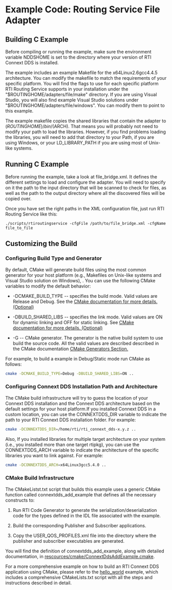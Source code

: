 # Example Code: Routing Service File Adapter

## Building C Example

Before compiling or running the example, make sure the environment variable
NDDSHOME is set to the directory where your version of RTI Connext DDS is
installed.

The example includes an example Makefile for the x64Linux2.6gcc4.4.5
architecture. You can modify the makefile to match the requirements of your
specific platform. You will find the flags to use for each specific platform
RTI Routing Service supports in your installation under the
"$ROUTINGHOME/adapters/file/make" directory. If you are using Visual Studio,
you will also find example Visual Studio solutions under
"$ROUTINGHOME/adapters/file/windows". You can modify them to point to this
example.

The example makefile copies the shared libraries that contain the adapter to
$(ROUTINGHOME)/bin/$(ARCH). That means you will probably not need to modify
your path to load the libraries. However, if you find problems loading the
libraries, you will need to add that directory to your Path, if you are using
Windows, or your LD_LIBRARY_PATH if you are using most of Unix-like systems.

## Running C Example

Before running the example, take a look at file_bridge.xml. It defines the
different settings to load and configure the adapter. You will need to specify
on it the path to the input directory that will be scanned to check for files,
as well as the path to the output directory where all the discovered files will
be copied over.

Once you have set the right paths in the XML configuration file, just run RTI
Routing Service like this:
```
./scripts/rtiroutingservice -cfgFile /path/to/file_bridge.xml -cfgName file_to_file
```

## Customizing the Build

### Configuring Build Type and Generator

By default, CMake will generate build files using the most common generator for
your host platform (e.g., Makefiles on Unix-like systems and Visual Studio
solution on Windows), \. You can use the following CMake variables to modify
the default behavior:

* -DCMAKE_BUILD_TYPE -- specifies the build mode. Valid values are Release and
  Debug. See the [CMake documentation for more details.
  (Optional)](https://cmake.org/cmake/help/latest/variable/CMAKE_BUILD_TYPE.html)

* -DBUILD_SHARED_LIBS -- specifies the link mode. Valid values are ON for
  dynamic linking and OFF for static linking. See [CMake documentation for more
  details.
  (Optional)](https://cmake.org/cmake/help/latest/variable/BUILD_SHARED_LIBS.html)

* -G -- CMake generator. The generator is the native build system to use build
  the source code. All the valid values are described described in the CMake
  documentation [CMake Generators
  Section.](https://cmake.org/cmake/help/v3.13/manual/cmake-generators.7.html)

For example, to build a example in Debug/Static mode run CMake as follows:
```sh
cmake -DCMAKE_BUILD_TYPE=Debug -DBUILD_SHARED_LIBS=ON ..
```

### Configuring Connext DDS Installation Path and Architecture

The CMake build infrastructure will try to guess the location of your Connext
DDS installation and the Connext DDS architecture based on the default settings
for your host platform.If you installed Connext DDS in a custom location, you
can use the CONNEXTDDS_DIR variable to indicate the path to your RTI Connext
DDS installation folder. For example:
```sh
cmake -DCONNEXTDDS_DIR=/home/rti/rti_connext_dds-x.y.z ..
```

Also, If you installed libraries for multiple target architecture on your
system (i.e., you installed more than one target rtipkg), you can use the
CONNEXTDDS_ARCH variable to indicate the architecture of the specific libraries
you want to link against. For example:
```sh
cmake -DCONNEXTDDS_ARCH=x64Linux3gcc5.4.0 ..
```

### CMake Build Infrastructure

The CMakeListst.txt script that builds this example uses a generic CMake
function called connextdds_add_example that defines all the necessary
constructs to:

1. Run RTI Code Generator to generate the serialization/deserialization code
   for the types defined in the IDL file associated with the example.

2. Build the corresponding Publisher and Subscriber applications.

3. Copy the USER_QOS_PROFILES.xml file into the directory where the publisher
   and subscriber executables are generated.

You will find the definition of connextdds_add_example, along with detailed
documentation, in
[rescources/cmake/ConnextDdsAddExample.cmake](../../../../rescources/cmake/ConnextDdsAddExample.cmake).

For a more comprehensive example on how to build an RTI Connext DDS application
using CMake, please refer to the
[hello_world](../../../connext_dds/build_systems/cmake/) example, which
includes a comprehensive CMakeLists.txt script with all the steps and
instructions described in detail.
